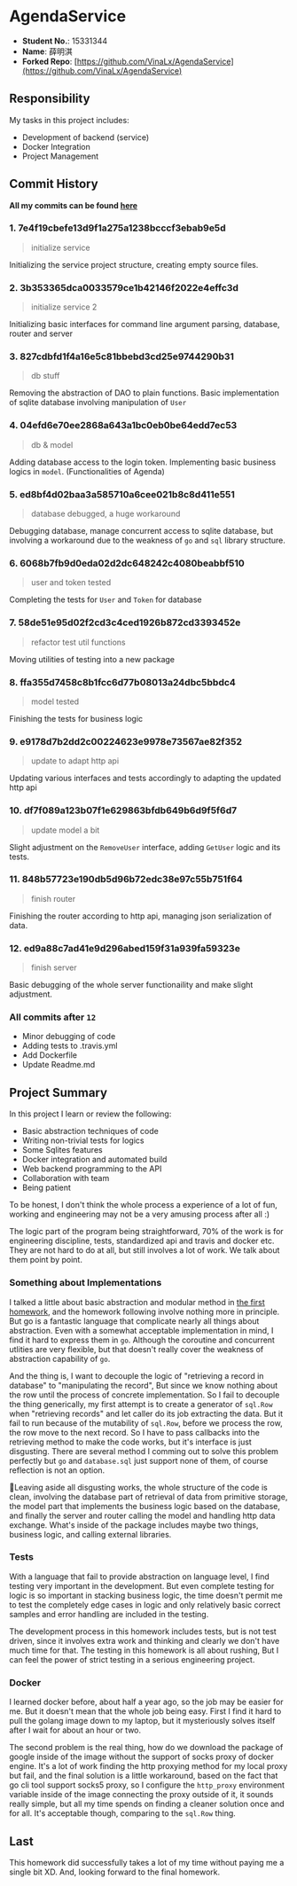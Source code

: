 # AgendaService

- **Student No.**: 15331344
- **Name**: 薛明淇
- **Forked Repo**: [https://github.com/VinaLx/AgendaService](https://github.com/VinaLx/AgendaService)

## Responsibility

My tasks in this project includes:

- Development of backend (service)
- Docker Integration
- Project Management

## Commit History

**All my commits can be found [here](https://github.com/VinaLx/AgendaService/commits?author=VinaLx)**

### 1. 7e4f19cbefe13d9f1a275a1238bcccf3ebab9e5d

> initialize service

Initializing the service project structure, creating empty source files.

### 2. 3b353365dca0033579ce1b42146f2022e4effc3d

> initialize service 2

Initializing basic interfaces for command line argument parsing, database, router and server

### 3. 827cdbfd1f4a16e5c81bbebd3cd25e9744290b31

> db stuff

Removing the abstraction of DAO to plain functions. Basic implementation of sqlite database involving manipulation of `User`

### 4. 04efd6e70ee2868a643a1bc0eb0be64edd7ec53

> db & model

Adding database access to the login token. Implementing basic business logics in `model`. (Functionalities of Agenda)

### 5. ed8bf4d02baa3a585710a6cee021b8c8d411e551

> database debugged, a huge workaround

Debugging database, manage concurrent access to sqlite database, but involving a workaround due to the weakness of `go` and `sql` library structure.

### 6. 6068b7fb9d0eda02d2dc648242c4080beabbf510

> user and token tested

Completing the tests for `User` and `Token` for database

### 7. 58de51e95d02f2cd3c4ced1926b872cd3393452e

> refactor test util functions

Moving utilities of testing into a new package

### 8. ffa355d7458c8b1fcc6d77b08013a24dbc5bbdc4

> model tested

Finishing the tests for business logic

### 9. e9178d7b2dd2c00224623e9978e73567ae82f352

> update to adapt http api

Updating various interfaces and tests accordingly to adapting the updated http api

### 10. df7f089a123b07f1e629863bfdb649b6d9f5f6d7

> update model a bit

Slight adjustment on the `RemoveUser` interface, adding `GetUser` logic and its tests.

### 11. 848b57723e190db5d96b72edc38e97c55b751f64

> finish router

Finishing the router according to http api, managing json serialization of data.

### 12. ed9a88c7ad41e9d296abed159f31a939fa59323e

> finish server

Basic debugging of the whole server functionaility and make slight adjustment.


### All commits after `12`

- Minor debugging of code
- Adding tests to .travis.yml
- Add Dockerfile
- Update Readme.md

## Project Summary

In this project I learn or review the following:

- Basic abstraction techniques of code
- Writing non-trivial tests for logics
- Some Sqlites features
- Docker integration and automated build
- Web backend programming to the API
- Collaboration with team
- Being patient

To be honest, I don't think the whole process a experience of a lot of fun, working and engineering may not be a very amusing process after all :)

The logic part of the program being straightforward, 70% of the work is for engineering discipline, tests, standardized api and travis and docker etc. They are not hard to do at all, but still involves a lot of work. We talk about them point by point.

### Something about Implementations

I talked a little about basic abstraction and modular method in [the first homework](https://github.com/VinaLx/service-computing-homework/tree/master/selpg), and the homework following involve nothing more in principle. But go is a fantastic language that complicate nearly all things about abstraction. Even with a somewhat acceptable implementation in mind, I find it hard to express them in `go`. Although the coroutine and concurrent utlities are very flexible, but that doesn't really cover the weakness of abstraction capability of `go`.

And the thing is, I want to decouple the logic of "retrieving a record in database" to "manipulating the record", But since we know nothing about the row until the process of concrete implementation. So I fail to decouple the thing generically, my first attempt is to create a generator of `sql.Row` when "retrieving records" and let caller do its job extracting the data. But it fail to run because of the mutability of `sql.Row`, before we process the row, the row move to the next record. So I have to pass callbacks into the retrieving method to make the code works, but it's interface is just disgusting. There are several method I comming out to solve this problem perfectly but `go` and `database.sql` just support none of them, of course reflection is not an option.

Leaving aside all disgusting works, the whole structure of the code is clean, involving the database part of retrieval of data from primitive storage, the model part that implements the business logic based on the database, and finally the server and router calling the model and handling http data exchange. What's inside of the package includes maybe two things, business logic, and calling external libraries.

### Tests

With a language that fail to provide abstraction on language level, I find testing very important in the development. But even complete testing for logic is so important in stacking business logic, the time doesn't permit me to test the completely edge cases in logic and only relatively basic correct samples and error handling are included in the testing.

The development process in this homework includes tests, but is not test driven, since it involves extra work and thinking and clearly we don't have much time for that. The testing in this homework is all about rushing, But I can feel the power of strict testing in a serious engineering project.

### Docker

I learned docker before, about half a year ago, so the job may be easier for me. But it doesn't mean that the whole job being easy. First I find it hard to pull the golang image down to my laptop, but it mysteriously solves itself after I wait for about an hour or two.

The second problem is the real thing, how do we download the package of google inside of the image without the support of socks proxy of docker engine. It's a lot of work finding the http proxying method for my local proxy but fail, and the final solution is a little workaround, based on the fact that go cli tool support socks5 proxy, so I configure the `http_proxy` environment variable inside of the image connecting the proxy outside of it, it sounds really simple, but all my time spends on finding a cleaner solution once and for all. It's acceptable though, comparing to the `sql.Row` thing.

## Last

This homework did successfully takes a lot of my time without paying me a single bit XD. And, looking forward to the final homework.